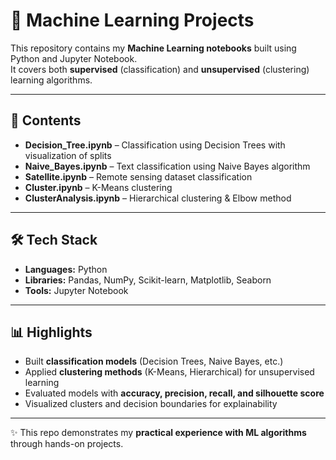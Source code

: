 

# 🤖 Machine Learning Projects  

This repository contains my **Machine Learning notebooks** built using Python and Jupyter Notebook.  
It covers both **supervised** (classification) and **unsupervised** (clustering) learning algorithms.  

---

## 📌 Contents  
- **Decision_Tree.ipynb** – Classification using Decision Trees with visualization of splits  
- **Naive_Bayes.ipynb** – Text classification using Naive Bayes algorithm  
- **Satellite.ipynb** – Remote sensing dataset classification  
- **Cluster.ipynb** – K-Means clustering  
- **ClusterAnalysis.ipynb** – Hierarchical clustering & Elbow method  

---

## 🛠 Tech Stack  
- **Languages:** Python  
- **Libraries:** Pandas, NumPy, Scikit-learn, Matplotlib, Seaborn  
- **Tools:** Jupyter Notebook  

---

## 📊 Highlights  
- Built **classification models** (Decision Trees, Naive Bayes, etc.)  
- Applied **clustering methods** (K-Means, Hierarchical) for unsupervised learning  
- Evaluated models with **accuracy, precision, recall, and silhouette score**  
- Visualized clusters and decision boundaries for explainability  

---

✨ This repo demonstrates my **practical experience with ML algorithms** through hands-on projects.  

